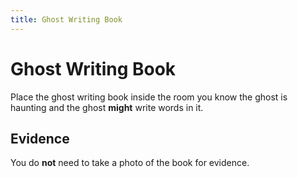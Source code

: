 ```yaml
---
title: Ghost Writing Book
---
```


# Ghost Writing Book

Place the ghost writing book inside the room you know the ghost is haunting and the ghost __might__ write words in it.

## Evidence

You do **not** need to take a photo of the book for evidence.
